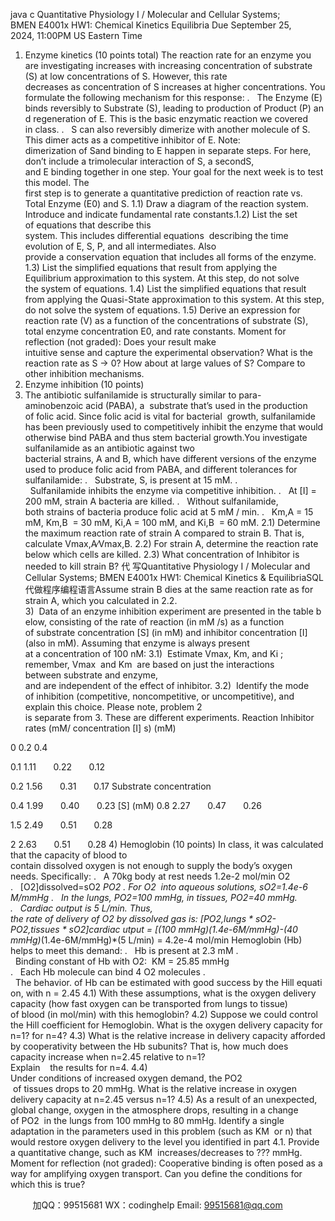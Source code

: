 java c
Quantitative Physiology I / Molecular and Cellular Systems; BMEN E4001x
HW1: Chemical Kinetics  Equilibria
Due September 25, 2024, 11:00PM US Eastern Time
1) Enzyme kinetics (10 points total)
The reaction rate for an enzyme you are investigating increases with increasing concentration of substrate (S) at low concentrations of S. However, this rate decreases as concentration of S increases at higher concentrations. You formulate the following mechanism for this response:
.   The Enzyme (E) binds reversibly to Substrate (S), leading to production of Product (P) and regeneration of E. This is the basic enzymatic reaction we covered in class.
.   S can also reversibly dimerize with another molecule of S. This dimer acts as a competitive inhibitor of E.
Note: dimerization of Sand binding to E happen in separate steps. For here, don’t include a trimolecular interaction of S, a secondS, and E binding together in one step.
Your goal for the next week is to test this model. The first step is to generate a quantitative prediction of reaction rate vs. Total Enzyme (E0) and S.
1.1) Draw a diagram of the reaction system. Introduce and indicate fundamental rate constants.1.2) List the set of equations that describe this system. This includes differential equations  describing the time evolution of E, S, P, and all intermediates. Also provide a conservation equation that includes all forms of the enzyme.
1.3) List the simplified equations that result from applying the Equilibrium approximation to this system. At this step, do not solve the system of equations.
1.4) List the simplified equations that result from applying the Quasi-State approximation to this system. At this step, do not solve the system of equations.
1.5) Derive an expression for reaction rate (V) as a function of the concentrations of substrate (S), total enzyme concentration E0, and rate constants.
Moment for reflection (not graded): Does your result make intuitive sense and capture the experimental observation? What is the reaction rate as S → 0? How about at large values of S? Compare to other inhibition mechanisms.
23) Enzyme inhibition (10 points)
2) The antibiotic sulfanilamide is structurally similar to para-aminobenzoic acid (PABA), a  substrate that’s used in the production of folic acid. Since folic acid is vital for bacterial  growth, sulfanilamide has been previously used to competitively inhibit the enzyme that would otherwise bind PABA and thus stem bacterial growth.You investigate sulfanilamide as an antibiotic against two bacterial strains, A and B, which have different versions of the enzyme used to produce folic acid from PABA, and different tolerances for sulfanilamide:
.   Substrate, S, is present at 15 mM.
.   Sulfanilamide inhibits the enzyme via competitive inhibition.
.   At [I] = 200 mM, strain A bacteria are killed.
.   Without sulfanilamide, both strains of bacteria produce folic acid at 5 mM / min.
.   Km,A = 15 mM, Km,B  = 30 mM, Ki,A = 100 mM, and Ki,B  = 60 mM.
2.1) Determine the maximum reaction rate of strain A compared to strain B. That is, calculate Vmax,A∕Vmax,B.
2.2) For strain A, determine the reaction rate below which cells are killed.
2.3) What concentration of Inhibitor is needed to kill strain B? 代 写Quantitative Physiology I / Molecular and Cellular Systems; BMEN E4001x HW1: Chemical Kinetics & EquilibriaSQL
代做程序编程语言Assume strain B dies at the same reaction rate as for strain A, which you calculated in 2.2.
3)  Data of an enzyme inhibition experiment are presented in the table below, consisting of the
rate of reaction (in mM /s) as a function of substrate concentration [S] (in mM) and inhibitor concentration [I] (also in mM). Assuming that enzyme is always present at a concentration of 100 nM:
3.1)  Estimate Vmax, Km, and Ki ; remember, Vmax  and Km  are based on just the interactions between substrate and enzyme, and are independent of the effect of inhibitor.
3.2)  Identify the mode of inhibition (competitive, noncompetitive, or uncompetitive), and explain this choice.
Please note, problem 2 is separate from 3. These are different experiments.
Reaction
Inhibitor
rates (mM/
concentration [I]
s)
(mM)


0
0.2
0.4

0.1
1.11       0.22       0.12

0.2
1.56       0.31       0.17
Substrate
concentration


0.4
1.99       0.40       0.23
[S] (mM)
0.8
2.27       0.47       0.26

1.5
2.49       0.51       0.28

2
2.63       0.51       0.28
4) Hemoglobin (10 points)
In class, it was calculated that the capacity of blood to contain dissolved oxygen is not enough to supply the body’s oxygen needs. Specifically:
.   A 70kg body at rest needs 1.2e-2 mol/min O2
.   [O2]dissolved=sO2 *PO2 . For O2  into aqueous solutions, sO2=1.4e-6 M/mmHg
.   In the lungs, PO2=100 mmHg, in tissues, PO2=40 mmHg.
.   Cardiac output is 5 L/min.
Thus, the rate of delivery of O2 by dissolved gas is: [PO2,lungs * sO2- PO2,tissues * sO2]*cardiac utput =
[(100 mmHg)*(1.4e-6M/mmHg)-(40 mmHg)*(1.4e-6M/mmHg)*(5 L/min) = 4.2e-4 mol/min Hemoglobin (Hb) helps to meet this demand:
.   Hb is present at 2.3 mM
.   Binding constant of Hb with O2:  KM = 25.85 mmHg
.   Each Hb molecule can bind 4 O2 molecules
.   The behavior. of Hb can be estimated with good success by the Hill equation, with n = 2.45
4.1) With these assumptions, what is the oxygen delivery capacity (how fast oxygen can be transported from lungs to tissue) of blood (in mol/min) with this hemoglobin?
4.2) Suppose we could control the Hill coefficient for Hemoglobin. What is the oxygen delivery capacity for n=1? for n=4?
4.3) What is the relative increase in delivery capacity afforded by cooperativity between the Hb subunits? That is, how much does capacity increase when n=2.45 relative to n=1? Explain    the results for n=4.
4.4) Under conditions of increased oxygen demand, the PO2  of tissues drops to 20 mmHg. What is the relative increase in oxygen delivery capacity at n=2.45 versus n=1?
4.5) As a result of an unexpected, global change, oxygen in the atmosphere drops, resulting in a change of PO2  in the lungs from 100 mmHg to 80 mmHg. Identify a single adaptation in the parameters used in this problem (such as KM  or n) that would restore oxygen delivery to the level you identified in part 4.1. Provide a quantitative change, such as KM  increases/decreases to ??? mmHg.
Moment for reflection (not graded): Cooperative binding is often posed as a way for amplifying oxygen transport. Can you define the conditions for which this is true?





         
加QQ：99515681  WX：codinghelp  Email: 99515681@qq.com
